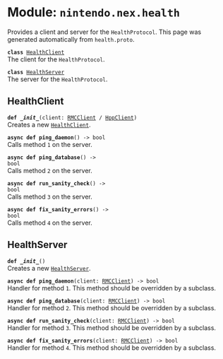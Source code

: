 
# Module: <code>nintendo.nex.health</code>

Provides a client and server for the `HealthProtocol`. This page was generated automatically from `health.proto`.

<code>**class** [HealthClient](#healthclient)</code><br>
<span class="docs">The client for the `HealthProtocol`.</span>

<code>**class** [HealthServer](#healthserver)</code><br>
<span class="docs">The server for the `HealthProtocol`.</span>

## HealthClient
<code>**def _\_init__**(client: [RMCClient](../rmc#rmcclient) / [HppClient](../hpp#hppclient))</code><br>
<span class="docs">Creates a new [`HealthClient`](#healthclient).</span>

<code>**async def ping_daemon**() -> bool</code><br>
<span class="docs">Calls method `1` on the server.</span>

<code>**async def ping_database**() -> bool</code><br>
<span class="docs">Calls method `2` on the server.</span>

<code>**async def run_sanity_check**() -> bool</code><br>
<span class="docs">Calls method `3` on the server.</span>

<code>**async def fix_sanity_errors**() -> bool</code><br>
<span class="docs">Calls method `4` on the server.</span>

## HealthServer
<code>**def _\_init__**()</code><br>
<span class="docs">Creates a new [`HealthServer`](#healthserver).</span>

<code>**async def ping_daemon**(client: [RMCClient](../rmc#rmcclient)) -> bool</code><br>
<span class="docs">Handler for method `1`. This method should be overridden by a subclass.</span>

<code>**async def ping_database**(client: [RMCClient](../rmc#rmcclient)) -> bool</code><br>
<span class="docs">Handler for method `2`. This method should be overridden by a subclass.</span>

<code>**async def run_sanity_check**(client: [RMCClient](../rmc#rmcclient)) -> bool</code><br>
<span class="docs">Handler for method `3`. This method should be overridden by a subclass.</span>

<code>**async def fix_sanity_errors**(client: [RMCClient](../rmc#rmcclient)) -> bool</code><br>
<span class="docs">Handler for method `4`. This method should be overridden by a subclass.</span>

